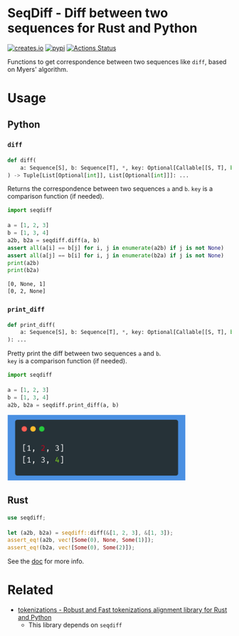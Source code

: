 # SeqDiff - Diff between two sequences for Rust and Python
[![creates.io](https://img.shields.io/crates/v/seqdiff.svg)](https://crates.io/crates/seqdiff)
[![pypi](https://img.shields.io/pypi/v/pyseqdiff.svg)](https://pypi.org/project/pyseqdiff/)
[![Actions Status](https://github.com/tamuhey/seqdiff/workflows/Test%20and%20Deploy/badge.svg)](https://github.com/tamuhey/seqdiff/actions)

Functions to get correspondence between two sequences like `diff`, based on Myers' algorithm.

# Usage

## Python

### `diff`


```python
def diff(
    a: Sequence[S], b: Sequence[T], *, key: Optional[Callable[[S, T], bool]] = None
) -> Tuple[List[Optional[int]], List[Optional[int]]]: ...
```

Returns the correspondence between two sequences `a` and `b`.
`key` is a comparison function (if needed).

```python
import seqdiff

a = [1, 2, 3]
b = [1, 3, 4]
a2b, b2a = seqdiff.diff(a, b)
assert all(a[i] == b[j] for i, j in enumerate(a2b) if j is not None)
assert all(a[j] == b[i] for i, j in enumerate(b2a) if j is not None)
print(a2b)
print(b2a)
```

```
[0, None, 1]
[0, 2, None]
```

### `print_diff`

```python
def print_diff(
    a: Sequence[S], b: Sequence[T], *, key: Optional[Callable[[S, T], bool]] = None
): ...
```

Pretty print the diff between two sequences `a` and `b`.  
`key` is a comparison function (if needed).

```python
import seqdiff

a = [1, 2, 3]
b = [1, 3, 4]
a2b, b2a = seqdiff.print_diff(a, b)
```

<img src="./img/py_printdiff.png" width=400>


## Rust

```rust
use seqdiff;

let (a2b, b2a) = seqdiff::diff(&[1, 2, 3], &[1, 3]);
assert_eq!(a2b, vec![Some(0), None, Some(1)]);
assert_eq!(b2a, vec![Some(0), Some(2)]);
```

See the [doc](https://docs.rs/seqdiff) for more info.

# Related

- [tokenizations - Robust and Fast tokenizations alignment library for Rust and Python](https://github.com/tamuhey/tokenizations)
    - This library depends on `seqdiff`